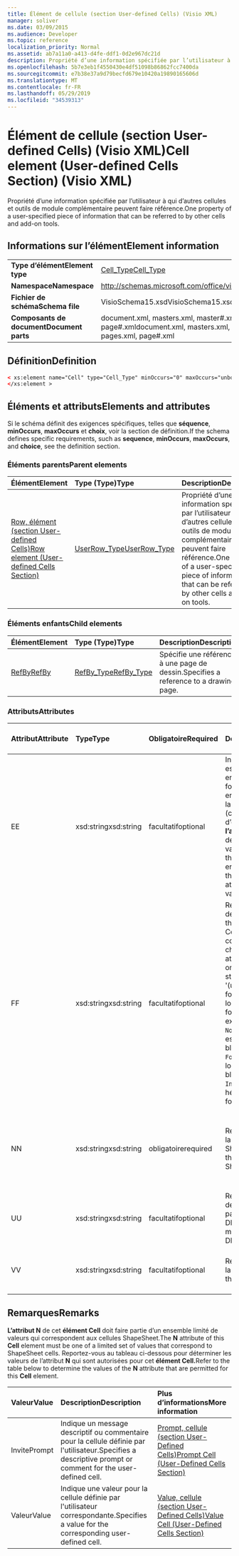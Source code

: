 ```yaml
---
title: Élément de cellule (section User-defined Cells) (Visio XML)
manager: soliver
ms.date: 03/09/2015
ms.audience: Developer
ms.topic: reference
localization_priority: Normal
ms.assetid: ab7a11a0-a413-d4fe-ddf1-0d2e967dc21d
description: Propriété d’une information spécifiée par l’utilisateur à qui d’autres cellules et outils de module complémentaire peuvent faire référence.
ms.openlocfilehash: 5b7e3eb1f4550430e4df51098b86862fcc7400da
ms.sourcegitcommit: e7b38e37a9d79becfd679e10420a19890165606d
ms.translationtype: MT
ms.contentlocale: fr-FR
ms.lasthandoff: 05/29/2019
ms.locfileid: "34539313"
---
```

# <a name="cell-element-user-defined-cells-section-visio-xml"></a><span data-ttu-id="33fed-103">Élément de cellule (section User-defined Cells) (Visio XML)</span><span class="sxs-lookup"><span data-stu-id="33fed-103">Cell element (User-defined Cells Section) (Visio XML)</span></span>

<span data-ttu-id="33fed-104">Propriété d’une information spécifiée par l’utilisateur à qui d’autres cellules et outils de module complémentaire peuvent faire référence.</span><span class="sxs-lookup"><span data-stu-id="33fed-104">One property of a user-specified piece of information that can be referred to by other cells and add-on tools.</span></span>
  
## <a name="element-information"></a><span data-ttu-id="33fed-105">Informations sur l’élément</span><span class="sxs-lookup"><span data-stu-id="33fed-105">Element information</span></span>

|||
|:-----|:-----|
|<span data-ttu-id="33fed-106">**Type d’élément**</span><span class="sxs-lookup"><span data-stu-id="33fed-106">**Element type**</span></span> <br/> |[<span data-ttu-id="33fed-107">Cell_Type</span><span class="sxs-lookup"><span data-stu-id="33fed-107">Cell_Type</span></span>](cell_type-complextypevisio-xml.md) <br/> |
|<span data-ttu-id="33fed-108">**Namespace**</span><span class="sxs-lookup"><span data-stu-id="33fed-108">**Namespace**</span></span> <br/> |http://schemas.microsoft.com/office/visio/2012/main  <br/> |
|<span data-ttu-id="33fed-109">**Fichier de schéma**</span><span class="sxs-lookup"><span data-stu-id="33fed-109">**Schema file**</span></span> <br/> |<span data-ttu-id="33fed-110">VisioSchema15.xsd</span><span class="sxs-lookup"><span data-stu-id="33fed-110">VisioSchema15.xsd</span></span>  <br/> |
|<span data-ttu-id="33fed-111">**Composants de document**</span><span class="sxs-lookup"><span data-stu-id="33fed-111">**Document parts**</span></span> <br/> |<span data-ttu-id="33fed-112">document.xml, masters.xml, master#.xml, pages.xml, page#.xml</span><span class="sxs-lookup"><span data-stu-id="33fed-112">document.xml, masters.xml, master#.xml, pages.xml, page#.xml</span></span>  <br/> |
   
## <a name="definition"></a><span data-ttu-id="33fed-113">Définition</span><span class="sxs-lookup"><span data-stu-id="33fed-113">Definition</span></span>

```XML
< xs:element name="Cell" type="Cell_Type" minOccurs="0" maxOccurs="unbounded" >
</xs:element >
```

## <a name="elements-and-attributes"></a><span data-ttu-id="33fed-114">Éléments et attributs</span><span class="sxs-lookup"><span data-stu-id="33fed-114">Elements and attributes</span></span>

<span data-ttu-id="33fed-115">Si le schéma définit des exigences spécifiques, telles que **séquence**, **minOccurs**, **maxOccurs** et **choix**, voir la section de définition.</span><span class="sxs-lookup"><span data-stu-id="33fed-115">If the schema defines specific requirements, such as **sequence**, **minOccurs**, **maxOccurs**, and **choice**, see the definition section.</span></span> 
  
### <a name="parent-elements"></a><span data-ttu-id="33fed-116">Éléments parents</span><span class="sxs-lookup"><span data-stu-id="33fed-116">Parent elements</span></span>

|<span data-ttu-id="33fed-117">**Élément**</span><span class="sxs-lookup"><span data-stu-id="33fed-117">**Element**</span></span>|<span data-ttu-id="33fed-118">**Type (Type)**</span><span class="sxs-lookup"><span data-stu-id="33fed-118">**Type**</span></span>|<span data-ttu-id="33fed-119">**Description**</span><span class="sxs-lookup"><span data-stu-id="33fed-119">**Description**</span></span>|
|:-----|:-----|:-----|
|[<span data-ttu-id="33fed-120">Row, élément (section User-defined Cells)</span><span class="sxs-lookup"><span data-stu-id="33fed-120">Row element (User-defined Cells Section)</span></span>](row-element-user-defined-cells-sectionvisio-xml.md) <br/> |[<span data-ttu-id="33fed-121">UserRow_Type</span><span class="sxs-lookup"><span data-stu-id="33fed-121">UserRow_Type</span></span>](userrow_type-complextypevisio-xml.md) <br/> |<span data-ttu-id="33fed-122">Propriété d’une information spécifiée par l’utilisateur à qui d’autres cellules et outils de module complémentaire peuvent faire référence.</span><span class="sxs-lookup"><span data-stu-id="33fed-122">One property of a user-specified piece of information that can be referred to by other cells and add-on tools.</span></span>  <br/> |
   
### <a name="child-elements"></a><span data-ttu-id="33fed-123">Éléments enfants</span><span class="sxs-lookup"><span data-stu-id="33fed-123">Child elements</span></span>

|<span data-ttu-id="33fed-124">**Élément**</span><span class="sxs-lookup"><span data-stu-id="33fed-124">**Element**</span></span>|<span data-ttu-id="33fed-125">**Type (Type)**</span><span class="sxs-lookup"><span data-stu-id="33fed-125">**Type**</span></span>|<span data-ttu-id="33fed-126">**Description**</span><span class="sxs-lookup"><span data-stu-id="33fed-126">**Description**</span></span>|
|:-----|:-----|:-----|
|[<span data-ttu-id="33fed-127">RefBy</span><span class="sxs-lookup"><span data-stu-id="33fed-127">RefBy</span></span>](refby-element-cell_type-complextypevisio-xml.md) <br/> |[<span data-ttu-id="33fed-128">RefBy_Type</span><span class="sxs-lookup"><span data-stu-id="33fed-128">RefBy_Type</span></span>](refby_type-complextypevisio-xml.md) <br/> |<span data-ttu-id="33fed-129">Spécifie une référence à une page de dessin.</span><span class="sxs-lookup"><span data-stu-id="33fed-129">Specifies a reference to a drawing page.</span></span>  <br/> |
   
### <a name="attributes"></a><span data-ttu-id="33fed-130">Attributs</span><span class="sxs-lookup"><span data-stu-id="33fed-130">Attributes</span></span>

|<span data-ttu-id="33fed-131">**Attribut**</span><span class="sxs-lookup"><span data-stu-id="33fed-131">**Attribute**</span></span>|<span data-ttu-id="33fed-132">**Type**</span><span class="sxs-lookup"><span data-stu-id="33fed-132">**Type**</span></span>|<span data-ttu-id="33fed-133">**Obligatoire**</span><span class="sxs-lookup"><span data-stu-id="33fed-133">**Required**</span></span>|<span data-ttu-id="33fed-134">**Description**</span><span class="sxs-lookup"><span data-stu-id="33fed-134">**Description**</span></span>|<span data-ttu-id="33fed-135">**Valeurs possibles**</span><span class="sxs-lookup"><span data-stu-id="33fed-135">**Possible values**</span></span>|
|:-----|:-----|:-----|:-----|:-----|
|<span data-ttu-id="33fed-136">E</span><span class="sxs-lookup"><span data-stu-id="33fed-136">E</span></span>  <br/> |<span data-ttu-id="33fed-137">xsd:string</span><span class="sxs-lookup"><span data-stu-id="33fed-137">xsd:string</span></span>  <br/> |<span data-ttu-id="33fed-138">facultatif</span><span class="sxs-lookup"><span data-stu-id="33fed-138">optional</span></span>  <br/> |<span data-ttu-id="33fed-139">Indique que la formule est évaluée à une erreur.</span><span class="sxs-lookup"><span data-stu-id="33fed-139">Indicates that the formula evaluates to an error.</span></span> <span data-ttu-id="33fed-140">La valeur de **E** est la valeur actuelle (chaîne de message d’erreur) ; la valeur de **l’attribut V** est la dernière valeur valide.</span><span class="sxs-lookup"><span data-stu-id="33fed-140">The value of **E** is the current value (an error message string); the value of the **V** attribute is the last valid value.</span></span>  <br/> |<span data-ttu-id="33fed-141">Chaîne de message d’erreur.</span><span class="sxs-lookup"><span data-stu-id="33fed-141">An error message string.</span></span>  <br/> |
|<span data-ttu-id="33fed-142">F</span><span class="sxs-lookup"><span data-stu-id="33fed-142">F</span></span>  <br/> |<span data-ttu-id="33fed-143">xsd:string</span><span class="sxs-lookup"><span data-stu-id="33fed-143">xsd:string</span></span>  <br/> |<span data-ttu-id="33fed-144">facultatif</span><span class="sxs-lookup"><span data-stu-id="33fed-144">optional</span></span>  <br/> | <span data-ttu-id="33fed-145">Représente la formule de l’élément.</span><span class="sxs-lookup"><span data-stu-id="33fed-145">Represents the element's formula.</span></span> <span data-ttu-id="33fed-146">Cet attribut peut contenir l’une des chaînes suivantes :</span><span class="sxs-lookup"><span data-stu-id="33fed-146">This attribute can contain one of the following strings:</span></span>  <br/>  <span data-ttu-id="33fed-147">'(une formule)' si la formule existe localement</span><span class="sxs-lookup"><span data-stu-id="33fed-147">'(some formula)' if the formula exists locally</span></span>  <br/>  <span data-ttu-id="33fed-148">`No Formula` si la formule est supprimée ou bloquée localement</span><span class="sxs-lookup"><span data-stu-id="33fed-148">`No Formula` if the formula is locally deleted or blocked</span></span>  <br/>  <span data-ttu-id="33fed-149">`Inh` si la formule est héritée.</span><span class="sxs-lookup"><span data-stu-id="33fed-149">`Inh` if the formula is inherited.</span></span>  <br/> |<span data-ttu-id="33fed-150">Formule.</span><span class="sxs-lookup"><span data-stu-id="33fed-150">A formula.</span></span>  <br/> |
|<span data-ttu-id="33fed-151">N</span><span class="sxs-lookup"><span data-stu-id="33fed-151">N</span></span>  <br/> |<span data-ttu-id="33fed-152">xsd:string</span><span class="sxs-lookup"><span data-stu-id="33fed-152">xsd:string</span></span>  <br/> |<span data-ttu-id="33fed-153">obligatoire</span><span class="sxs-lookup"><span data-stu-id="33fed-153">required</span></span>  <br/> |<span data-ttu-id="33fed-154">Représente le nom de la cellule ShapeSheet.</span><span class="sxs-lookup"><span data-stu-id="33fed-154">Represents the name of the ShapeSheet cell.</span></span>  <br/> |<span data-ttu-id="33fed-155">Nom de la cellule ShapeSheet.</span><span class="sxs-lookup"><span data-stu-id="33fed-155">The name of the ShapeSheet cell.</span></span>  <br/> <span data-ttu-id="33fed-156">Voir la section Remarques ci-dessous.</span><span class="sxs-lookup"><span data-stu-id="33fed-156">See the Remarks section below.</span></span>  <br/> |
|<span data-ttu-id="33fed-157">U</span><span class="sxs-lookup"><span data-stu-id="33fed-157">U</span></span>  <br/> |<span data-ttu-id="33fed-158">xsd:string</span><span class="sxs-lookup"><span data-stu-id="33fed-158">xsd:string</span></span>  <br/> |<span data-ttu-id="33fed-159">facultatif</span><span class="sxs-lookup"><span data-stu-id="33fed-159">optional</span></span>  <br/> |<span data-ttu-id="33fed-160">Représente une unité de mesure La valeur par défaut est DL.</span><span class="sxs-lookup"><span data-stu-id="33fed-160">Represents a unit of measure The default is DL.</span></span>  <br/> |<span data-ttu-id="33fed-161">Unités de la cellule.</span><span class="sxs-lookup"><span data-stu-id="33fed-161">The units of the cell.</span></span>  <br/> |
|<span data-ttu-id="33fed-162">V</span><span class="sxs-lookup"><span data-stu-id="33fed-162">V</span></span>  <br/> |<span data-ttu-id="33fed-163">xsd:string</span><span class="sxs-lookup"><span data-stu-id="33fed-163">xsd:string</span></span>  <br/> |<span data-ttu-id="33fed-164">facultatif</span><span class="sxs-lookup"><span data-stu-id="33fed-164">optional</span></span>  <br/> |<span data-ttu-id="33fed-165">Représente la valeur de la cellule.</span><span class="sxs-lookup"><span data-stu-id="33fed-165">Represents the value of the cell.</span></span>  <br/> |<span data-ttu-id="33fed-166">Valeur de la cellule ShapeSheet.</span><span class="sxs-lookup"><span data-stu-id="33fed-166">The value of the ShapeSheet cell.</span></span>  <br/> |
   
## <a name="remarks"></a><span data-ttu-id="33fed-167">Remarques</span><span class="sxs-lookup"><span data-stu-id="33fed-167">Remarks</span></span>

<span data-ttu-id="33fed-168">**L’attribut N** de cet **élément Cell** doit faire partie d’un ensemble limité de valeurs qui correspondent aux cellules ShapeSheet.</span><span class="sxs-lookup"><span data-stu-id="33fed-168">The **N** attribute of this **Cell** element must be one of a limited set of values that correspond to ShapeSheet cells.</span></span> <span data-ttu-id="33fed-169">Reportez-vous au tableau ci-dessous pour déterminer les valeurs de l’attribut **N** qui sont autorisées pour cet **élément Cell.**</span><span class="sxs-lookup"><span data-stu-id="33fed-169">Refer to the table below to determine the values of the **N** attribute that are permitted for this **Cell** element.</span></span> 
  
|<span data-ttu-id="33fed-170">**Valeur**</span><span class="sxs-lookup"><span data-stu-id="33fed-170">**Value**</span></span>|<span data-ttu-id="33fed-171">**Description**</span><span class="sxs-lookup"><span data-stu-id="33fed-171">**Description**</span></span>|<span data-ttu-id="33fed-172">**Plus d’informations**</span><span class="sxs-lookup"><span data-stu-id="33fed-172">**More information**</span></span>|
|:-----|:-----|:-----|
|<span data-ttu-id="33fed-173">Invite</span><span class="sxs-lookup"><span data-stu-id="33fed-173">Prompt</span></span>  <br/> |<span data-ttu-id="33fed-174">Indique un message descriptif ou commentaire pour la cellule définie par l'utilisateur.</span><span class="sxs-lookup"><span data-stu-id="33fed-174">Specifies a descriptive prompt or comment for the user-defined cell.</span></span>  <br/> |[<span data-ttu-id="33fed-175">Prompt, cellule (section User-Defined Cells)</span><span class="sxs-lookup"><span data-stu-id="33fed-175">Prompt Cell (User-Defined Cells Section)</span></span>](prompt-cell-user-defined-cells-section.md) <br/> |
|<span data-ttu-id="33fed-176">Valeur</span><span class="sxs-lookup"><span data-stu-id="33fed-176">Value</span></span>  <br/> |<span data-ttu-id="33fed-177">Indique une valeur pour la cellule définie par l'utilisateur correspondante.</span><span class="sxs-lookup"><span data-stu-id="33fed-177">Specifies a value for the corresponding user-defined cell.</span></span>  <br/> |[<span data-ttu-id="33fed-178">Value, cellule (section User-Defined Cells)</span><span class="sxs-lookup"><span data-stu-id="33fed-178">Value Cell (User-Defined Cells Section)</span></span>](value-cell-user-defined-cells-section.md) <br/> |
   

